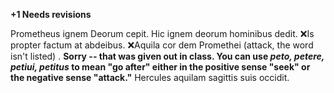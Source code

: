 **+1 Needs revisions**

Prometheus ignem Deorum cepit.
Hic ignem deorum hominibus dedit.
❌Is propter factum at abdeibus. 
❌Aquila cor dem Promethei (attack, the word isn't listed) . **Sorry -- that was given out in class.  You can use *peto, petere, petiui, petitus* to mean "go after" either in the positive sense "seek" or the negative sense "attack."**
Hercules aquilam sagittis suis occidit.
